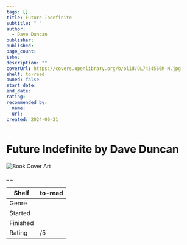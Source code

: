 ```yaml
---
tags: []
title: Future Indefinite
subtitle: " "
author:
  - Dave Duncan
publisher:
published:
page_count:
isbn:
description: ""
coverUrl: https://covers.openlibrary.org/b/olid/OL7434566M-M.jpg
shelf: to-read
owned: false
start_date:
end_date:
rating:
recommended_by:
  name:
  url:
created: 2024-06-21
---
```


# Future Indefinite by Dave Duncan

![Book Cover Art](https://covers.openlibrary.org/b/olid/OL7434566M-M.jpg)

_ _

| Shelf | to-read |
| --- | --- |
| Genre |  |
| Started |  |
| Finished |  |
| Rating | /5 |
